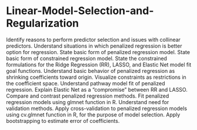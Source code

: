 # Linear-Model-Selection-and-Regularization
Identify reasons to perform predictor selection and issues with collinear predictors.
Understand situations in which penalized regression is better option for regression.
State basic form of penalized regression model.
State basic form of constrained regression model.
State the constrained formulations for the Ridge Regression (RR), LASSO, and Elastic Net model fit goal functions.
Understand basic behavior of penalized regression as shrinking coefficients toward origin.
Visualize constraints as restrictions in the coefficient space.
Understand pathway model fit of penalized regression.
Explain Elastic Net as a “compromise” between RR and LASSO.
Compare and contrast penalized regression methods.
Fit penalized regression models using glmnet function in R.
Understand need for validation methods.
Apply cross-validation to penalized regression models using cv.glmnet function in R, for the purpose of model selection.
Apply bootstrapping to estimate error of coefficients.
